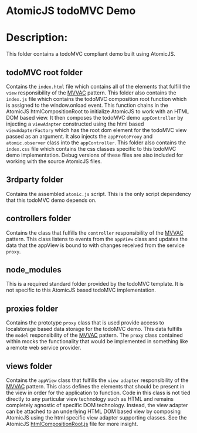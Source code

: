 AtomicJS todoMVC Demo
======

# Description:
This folder contains a todoMVC compliant demo built using AtomicJS.

## todoMVC root folder
Contains the `index.html` file which contains all of the elements that fulfill the `view` responsibility of the [MVVAC](http://tyreejackson.com/model-view-view-adapter-controller-with-atomicjs/) pattern.
This folder also contains the `index.js` file which contains the todoMVC composition root function which is assigned to the window.onload event.  This function chains in the AtomicJS htmlCompositionRoot to initialize AtomicJS to work with an HTML DOM based view.  It then composes the todoMVC demo `appController` by injecting a `viewAdapter` constructed using the html based `viewAdapterFactory` which has the root dom element for the todoMVC view passed as an argument.  It also injects the `appProtoProxy` and `atomic.observer` class into the `appController`.
This folder also contains the `index.css` file which contains the css classes specific to this todoMVC demo implementation.
Debug versions of these files are also included for working with the source AtomicJS files.

## 3rdparty folder
Contains the assembled `atomic.js` script.  This is the only script dependency that this todoMVC demo depends on.

## controllers folder
Contains the class that fulfills the `controller` responsibility of the [MVVAC](http://tyreejackson.com/model-view-view-adapter-controller-with-atomicjs/) pattern.  This class listens to events from the `appView` class and updates the data that the appView is bound to with changes received from the service `proxy`.

## node_modules
This is a required standard folder provided by the todoMVC template.  It is not specific to this AtomicJS based todoMVC implementation.

## proxies folder
Contains the prototype `proxy` class that is used provide access to localstorage based data storage for the todoMVC demo.  This data fulfills the `model` responsibility of the [MVVAC](http://tyreejackson.com/model-view-view-adapter-controller-with-atomicjs/) pattern.  The `proxy` class contained within mocks the functionality that would be implemented in something like a remote web service provider.

## views folder
Contains the `appView` class that fulfills the `view adapter` responsibility of the [MVVAC](http://tyreejackson.com/model-view-view-adapter-controller-with-atomicjs/) pattern.  This class defines the elements that should be present in the view in order for the application to function.  Code in this class is not tied directly to any particular view technology such as HTML and remains completely agnostic of specific DOM technology.  Instead, the view adapter can be attached to an underlying HTML DOM based view by composing AtomicJS using the html specific view adapter supporting classes.  See the AtomicJS [htmlCompositionRoot.js](https://github.com/TyreeJackson/atomic/blob/master/AtomicJS/atomic/scripts/htmlCompositionRoot.js) file for more insight.

